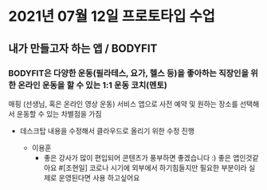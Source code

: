 # 2021년 07월 12일 프로토타입 수업 
## 내가 만들고자 하는 앱 / BODYFIT
### BODYFIT은 다양한 운동(필라테스, 요가, 헬스 등)을 좋아하는 직장인을 위한 온라인 운동을 할 수 있는 1:1 운동 코치(멘토) 
매핑 (선생님, 혹은 온라인 영상 운동) 서비스 앱으로 사전 예약 및 원하는 장소를 선택해서 운동할 수 있는 차별점을 가짐

* 데스크탑 내용을 수정해서 클라우드로 올리기 위한 수정 진행



  - 이용훈
    - 좋은 강사가 많이 편입되어 콘텐츠가 풍부하면 좋겠습니다 :) 좋은 앱인것같아요
#[조현일] 코로나 시기에 외부에서 하기힘들지만 필요한 부분이라 실제로 운영된다면 사용 하고싶어요
